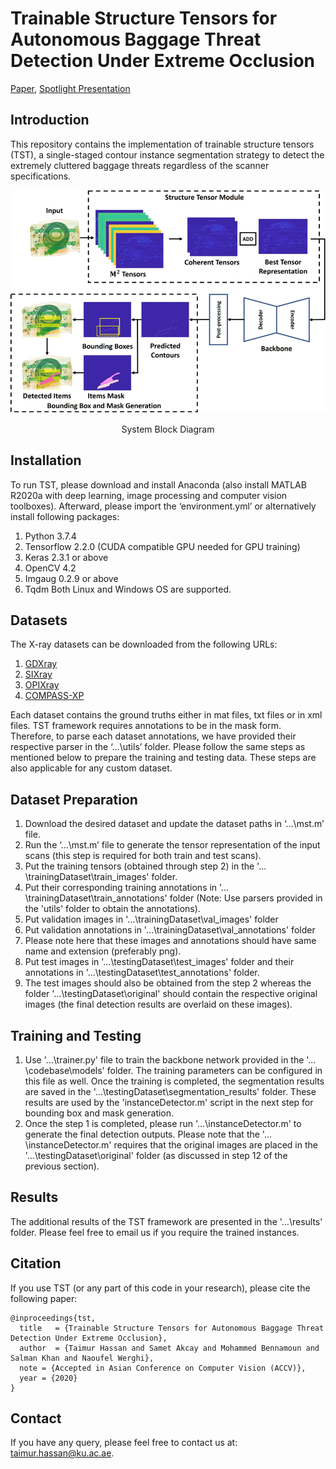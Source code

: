 # Trainable Structure Tensors for Autonomous Baggage Threat Detection Under Extreme Occlusion
[Paper](https://arxiv.org/abs/2009.13158), [Spotlight Presentation](https://youtu.be/T3m57pNdrqE)

## Introduction
This repository contains the implementation of trainable structure tensors (TST), a single-staged contour instance segmentation strategy to detect the extremely cluttered baggage threats regardless of the scanner specifications. 

![TST](/images/tst.png)
<p align="center">System Block Diagram</p>

## Installation
To run TST, please download and install Anaconda (also install MATLAB R2020a with deep learning, image processing and computer vision toolboxes). Afterward, please import the ‘environment.yml’ or alternatively install following packages: 
1. Python 3.7.4 
2. Tensorflow 2.2.0 (CUDA compatible GPU needed for GPU training) 
3. Keras 2.3.1 or above 
4. OpenCV 4.2 
5. Imgaug 0.2.9 or above 
6. Tqdm 
Both Linux and Windows OS are supported.

## Datasets
The X-ray datasets can be downloaded from the following URLs: 
1. [GDXray](https://domingomery.ing.puc.cl/material/gdxray/) 
2. [SIXray](https://github.com/MeioJane/SIXray) 
3. [OPIXray](https://github.com/OPIXray-author/OPIXray) 
4. [COMPASS-XP](https://figshare.com/articles/dataset/COMPASS-XP/9249791)

Each dataset contains the ground truths either in mat files, txt files or in xml files. TST framework requires annotations to be in the mask form. Therefore, to parse each dataset annotations, we have provided their respective parser in the ‘…\utils’ folder. Please follow the same steps as mentioned below to prepare the training and testing data. These steps are also applicable for any custom dataset.

## Dataset Preparation
1. Download the desired dataset and update the dataset paths in ‘…\mst.m’ file.
2. Run the ‘…\mst.m’ file to generate the tensor representation of the input scans (this step is required for both train and test scans). 
3. Put the training tensors (obtained through step 2) in the '…\trainingDataset\train_images' folder. 
4. Put their corresponding training annotations in '…\trainingDataset\train_annotations' folder (Note: Use parsers provided in the 'utils' folder to obtain the annotations). 
5. Put validation images in '…\trainingDataset\val_images' folder 
6. Put validation annotations in '…\trainingDataset\val_annotations' folder 
7. Please note here that these images and annotations should have same name and extension (preferably png). 
8. Put test images in '…\testingDataset\test_images' folder and their annotations in '…\testingDataset\test_annotations' folder. 
9. The test images should also be obtained from the step 2 whereas the folder '…\testingDataset\original' should contain the respective original images (the final detection results are overlaid on these images). 

## Training and Testing
1. Use '…\trainer.py' file to train the backbone network provided in the '…\codebase\models' folder. The training parameters can be configured in this file as well. Once the training is completed, the segmentation results are saved in the '…\testingDataset\segmentation_results' folder. These results are used by the 'instanceDetector.m' script in the next step for bounding box and mask generation. 
2. Once the step 1 is completed, please run '…\instanceDetector.m' to generate the final detection outputs. Please note that the '…\instanceDetector.m' requires that the original images are placed in the '…\testingDataset\original' folder (as discussed in step 12 of the previous section).

## Results
The additional results of the TST framework are presented in the '…\results' folder. Please feel free to email us if you require the trained instances. 

## Citation
If you use TST (or any part of this code in your research), please cite the following paper:

```
@inproceedings{tst,
  title   = {Trainable Structure Tensors for Autonomous Baggage Threat Detection Under Extreme Occlusion},
  author  = {Taimur Hassan and Samet Akcay and Mohammed Bennamoun and Salman Khan and Naoufel Werghi},
  note = {Accepted in Asian Conference on Computer Vision (ACCV)},
  year = {2020}
}
```

## Contact
If you have any query, please feel free to contact us at: taimur.hassan@ku.ac.ae.
